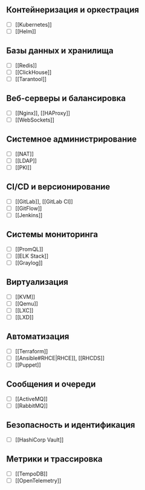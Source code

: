 
## Контейнеризация и оркестрация
- [ ] [[Kubernetes]]
- [ ] [[Helm]]

## Базы данных и хранилища
- [ ] [[Redis]]
- [ ] [[ClickHouse]]
- [ ] [[Tarantool]]

## Веб-серверы и балансировка
- [ ] [[Nginx]], [[HAProxy]]
- [ ] [[WebSockets]]

## Системное администрирование
- [ ] [[NAT]]
- [ ] [[LDAP]]
- [ ] [[PKI]]

## CI/CD и версионирование
- [ ] [[GitLab]], [[GitLab CI]]
- [ ] [[GitFlow]]
- [ ] [[Jenkins]]

## Системы мониторинга
- [ ] [[PromQL]]
- [ ] [[ELK Stack]]
- [ ] [[Graylog]]

## Виртуализация
- [ ] [[KVM]]
- [ ] [[Qemu]]
- [ ] [[LXC]]
- [ ] [[LXD]]

## Автоматизация
- [ ] [[Terraform]]
- [ ] [[Ansible#RHCE|RHCE]], [[RHCDS]]
- [ ] [[Puppet]]

## Сообщения и очереди
- [ ] [[ActiveMQ]]
- [ ] [[RabbitMQ]]

## Безопасность и идентификация
- [ ] [[HashiCorp Vault]]

## Метрики и трассировка
- [ ] [[TempoDB]]
- [ ] [[OpenTelemetry]]